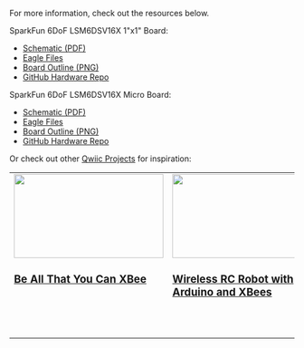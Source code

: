 For more information, check out the resources below.

SparkFun 6DoF LSM6DSV16X 1"x1" Board: 

* [Schematic (PDF)](/assets/BoardFiles/SparkFun_6DoF_LSM6DSV16X-Schematic.pdf)
* [Eagle Files](/assets/BoardFiles/SparkFun_6DoF_LSM6DSV16X-EagleFiles.zip)
* [Board Outline (PNG)](/assets/imgs/SparkFun_6DoF_LSM6DSV16X-BoardOutline.png)
* [GitHub Hardware Repo](https://github.com/sparkfun/https://github.com/sparkfun/SparkFun_6DoF_LSM6DSV16X)


SparkFun 6DoF LSM6DSV16X Micro Board: 

* [Schematic (PDF)](/assets/BoardFiles/SparkFun_Micro_6DoF_LSM6DSV16X-Schematic.pdf)
* [Eagle Files](/assets/BoardFiles/SparkFun_Micro_6DoF_LSM6DSV16X-EagleFiles.zip)
* [Board Outline (PNG)](/assets/imgs/SparkFun_Micro_6DoF_LSM6DSV16X-BoardOutline.png)
* [GitHub Hardware Repo](https://github.com/sparkfun/https://github.com/sparkfun/SparkFun_6DoF_LSM6DSV16X)

Or check out other [Qwiic Projects](https://learn.sparkfun.com/tutorials/tags/qwiic) for inspiration:

<table style="border-style:none">
    <tr>
        <td style="vertical-align: text-top;" width="264px">
            <a href="https://www.sparkfun.com/news/3252">
            <div style="text-align: center"><img src="https://cdn.sparkfun.com/assets/home_page_posts/3/2/5/2/xbee-launch.jpg" style="width:264px; height:148px; object-fit:contain;"></div>
            <h3 style="vertical-align: left">Be All That You Can XBee
            </h3></a>
        </td>
        <td style="vertical-align: text-top;" width="264px">
            <div style="text-align: center"><a href="https://www.sparkfun.com/news/2891">
            <img src="https://cdn.sparkfun.com/assets/home_page_posts/2/8/9/1/Wireless_RC_RedBot_Arduino_XBee_Joystick_Controller_Demo_1.gif" style="width:264px; height:148px; object-fit:contain;"></div>
            <h3 style="text-align: left">Wireless RC Robot with Arduino and XBees
            </h3></a>
        </td>
        <td style="vertical-align: text-top;" width="264px">
            <div style="text-align: center"><a href="https://www.sparkfun.com/news/2761">
            <img src="https://cdn.sparkfun.com/assets/home_page_posts/2/7/6/1/Prototype_Capacitive_Touch_Dance_Floor_Proximity.jpg" style="width:264px; height:148px; object-fit:contain;"></div>
            <h3 style="text-align: left">Enginursday: Prototype Capacitive Touch Dance Floor with a Teensy and XBees
            </h3></a>
        </td>
        <td style="vertical-align: text-top;" width="264px">
            <a href="https://www.sparkfun.com/news/2911">
            <div style="text-align: center"><img src="https://cdn.sparkfun.com/assets/home_page_posts/2/9/1/1/Wireless_Gesture_Controlled_Robot_XBee_Acclerometer_ADXL335_Glove_Full_Demo.gif" style="width:264px; height:148px; object-fit:contain;"></div>
            <h3 style="text-align: left">Wireless Gesture-Controlled Robot
            </h3></a>
        </td>
    </tr>
</table>

